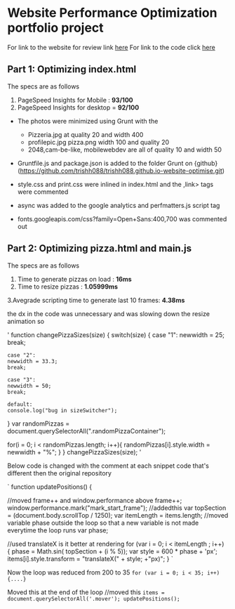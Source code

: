 # Website Performance Optimization portfolio project
For link to the website for review link [here](https://trishh088.github.io/trishh088.github.io-website-optimise/)
For link to the code click [here](https://github.com/trishh088/trishh088.github.io-website-optimise.git)

## Part 1: Optimizing index.html
The specs are as follows
1. PageSpeed Insights for Mobile : **93/100**
2. PageSpeed Insights for desktop = **92/100**

* The photos were minimized using Grunt with the
  * Pizzeria.jpg at quality 20 and width 400
  * profilepic.jpg pizza.png width 100 and quality 20
  * 2048,cam-be-like, mobilewebdev are all of quality 10 and width 50

* Gruntfile.js and package.json is added to the folder Grunt on {github}(https://github.com/trishh088/trishh088.github.io-website-optimise.git)

* style.css and print.css were inlined in index.html and the ,link> tags were commented
* async was added to the google analytics and perfmatters.js script tag
* fonts.googleapis.com/css?family=Open+Sans:400,700 was commented out

## Part 2: Optimizing  pizza.html and main.js
The specs are as follows
1. Time to generate pizzas on load : **16ms**
2. Time to resize pizzas : **1.05999ms**

3.Avegrade scripting time to generate last 10 frames: **4.38ms**

the dx in the code was unnecessary and was slowing down the resize animation so

' function changePizzaSizes(size) {
  switch(size) {
    case "1":
    newwidth = 25;
    break;

    case "2":
    newwidth = 33.3;
    break;

    case "3":
    newwidth = 50;
    break;

    default:
    console.log("bug in sizeSwitcher");
  }
  var randomPizzas = document.querySelectorAll(".randomPizzaContainer");

  for(i = 0; i < randomPizzas.length; i++){
    randomPizzas[i].style.width = newwidth + "%";
  }
}
changePizzaSizes(size); '

Below code is changed with the comment at each snippet code that's different then the original repository

` function updatePositions() {

//moved frame++ and window.performance above
  frame++;
  window.performance.mark("mark_start_frame");
  //addedthis
  var topSection = (document.body.scrollTop / 1250);
  var itemLength = items.length;
  //moved variable phase outside the loop so that a new variable is not made everytime the loop runs
  var phase;

  //used translateX is it better at rendering
  for (var i = 0; i < itemLength ; i++) {
     phase = Math.sin( topSection + (i % 5));
     var style = 600 * phase + 'px';
    items[i].style.transform = "translateX(" + style; +"px)";
  } `

 Now the loop was reduced from 200 to 35
` for (var i = 0; i < 35; i++) {....} `

 Moved this at the end of the loop
//moved this
` items = document.querySelectorAll('.mover');
  updatePositions(); `
